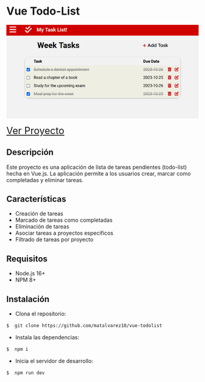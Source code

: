 # Vue Todo-List

![Page Preview](todo-preview.PNG)

<a href="https://matalvarez10.github.io/vue-todolist/" style="font-size: 25px;">Ver Proyecto</a>

## Descripción

Este proyecto es una aplicación de lista de tareas pendientes (todo-list) hecha en Vue.js. La aplicación permite a los usuarios crear, marcar como completadas y eliminar tareas.

## Características

- Creación de tareas
- Marcado de tareas como completadas
- Eliminación de tareas
- Asociar tareas a proyectos especificos
- Filtrado de tareas por proyecto

## Requisitos

- Node.js 16+
- NPM 8+

## Instalación

- Clona el repositorio:

```sh
$  git clone https://github.com/matalvarez10/vue-todolist
```

- Instala las dependencias:

```sh
$  npm i
```

- Inicia el servidor de desarrollo:

```sh
$  npm run dev
```
